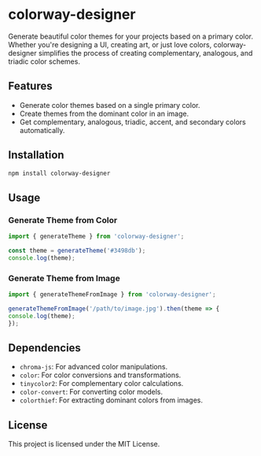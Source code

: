 # colorway-designer

Generate beautiful color themes for your projects based on a primary color. Whether you're designing a UI, creating art, or just love colors, colorway-designer simplifies the process of creating complementary, analogous, and triadic color schemes.

## Features

- Generate color themes based on a single primary color.
- Create themes from the dominant color in an image.
- Get complementary, analogous, triadic, accent, and secondary colors automatically.

## Installation

```bash
npm install colorway-designer
```

## Usage

### Generate Theme from Color

```javascript
import { generateTheme } from 'colorway-designer';

const theme = generateTheme('#3498db');
console.log(theme);
```

### Generate Theme from Image

```javascript
import { generateThemeFromImage } from 'colorway-designer';

generateThemeFromImage('/path/to/image.jpg').then(theme => {
console.log(theme);
});
```

## Dependencies

- `chroma-js`: For advanced color manipulations.
- `color`: For color conversions and transformations.
- `tinycolor2`: For complementary color calculations.
- `color-convert`: For converting color models.
- `colorthief`: For extracting dominant colors from images.

## License

This project is licensed under the MIT License.
